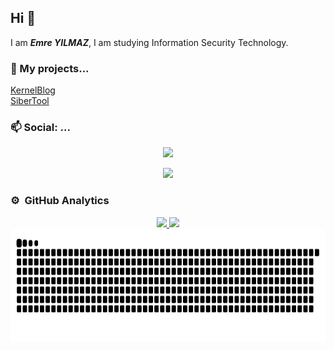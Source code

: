 ## Hi 👋

I am ***Emre YILMAZ***, I am studying Information Security Technology.
### 🔭 My projects...

[KernelBlog](http://kernelblog.org) <br>
[SiberTool](https://sibertool.com)

###  📫 Social: ... 
<center>
<a href="https://www.twitter.com/s0lidNight"><img src="https://img.shields.io/badge/Twitter-blue?style=flat&logo=twitter&labelColor=blue"></a> 
  
<a href="https://www.linkedin.com/in/delosemre/"><img src="https://img.shields.io/badge/LinkedIn-blue?style=flat&logo=linkedin&labelColor=blue"></a>
</center>



### ⚙️ &nbsp;GitHub Analytics

<p align="center">
<a href="https://github.com/delosemre">
  <img height="180em" src="https://github-readme-stats-eight-theta.vercel.app/api?username=delosemre&show_icons=true&theme=algolia&include_all_commits=true&count_private=true"/>
  <img height="180em" src="https://github-readme-stats-eight-theta.vercel.app/api/top-langs/?username=delosemre&layout=compact&langs_count=8&theme=algolia"/>
</a>
  <img height="180em" src="https://raw.githubusercontent.com/delosemre/resimler/af3720a5380e63450ed29fb14d1b215a22bd6169/delos.svg"/> 
</p>


